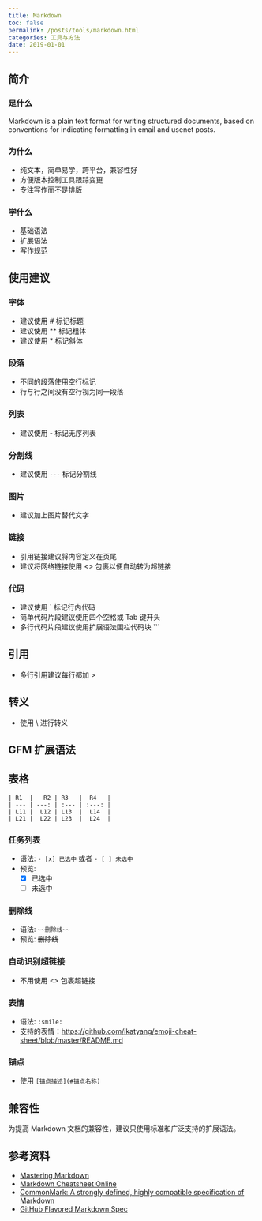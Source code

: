 ```yaml
---
title: Markdown
toc: false
permalink: /posts/tools/markdown.html
categories: 工具与方法
date: 2019-01-01
---
```


## 简介

### 是什么

Markdown is a plain text format for writing structured documents, based on conventions for indicating formatting in email and usenet posts.

### 为什么

- 纯文本，简单易学，跨平台，兼容性好
- 方便版本控制工具跟踪变更
- 专注写作而不是排版

### 学什么

- 基础语法
- 扩展语法
- 写作规范

## 使用建议

### 字体

- 建议使用 # 标记标题
- 建议使用 ** 标记粗体
- 建议使用 * 标记斜体

### 段落

- 不同的段落使用空行标记
- 行与行之间没有空行视为同一段落

### 列表

- 建议使用 - 标记无序列表

### 分割线

- 建议使用 `---` 标记分割线

### 图片

- 建议加上图片替代文字

### 链接

- 引用链接建议将内容定义在页尾
- 建议将网络链接使用 <> 包裹以便自动转为超链接

### 代码

- 建议使用 ` 标记行内代码
- 简单代码片段建议使用四个空格或 Tab 键开头
- 多行代码片段建议使用扩展语法围栏代码块 ```

## 引用

- 多行引用建议每行都加 >
  
## 转义

- 使用 \ 进行转义

## GFM 扩展语法

## 表格

    | R1  |   R2 | R3   |  R4   |
    | --- | ---: | :--- | :---: |
    | L11 |  L12 | L13  |  L14  |
    | L21 |  L22 | L23  |  L24  |

### 任务列表

- 语法: `- [x] 已选中` 或者 `- [ ] 未选中`
- 预览:
  - [x] 已选中
  - [ ] 未选中
  
### 删除线

- 语法: `~~删除线~~`
- 预览: ~~删除线~~

### 自动识别超链接

- 不用使用 <> 包裹超链接

### 表情

- 语法: `:smile:`
- 支持的表情：<https://github.com/ikatyang/emoji-cheat-sheet/blob/master/README.md>

### 锚点

- 使用 `[锚点描述](#锚点名称)`

## 兼容性

为提高 Markdown 文档的兼容性，建议只使用标准和广泛支持的扩展语法。

## 参考资料

- [Mastering Markdown](https://guides.github.com/features/mastering-markdown/)
- [Markdown Cheatsheet Online](https://guides.github.com/pdfs/markdown-cheatsheet-online.pdf)
- [CommonMark: A strongly defined, highly compatible specification of Markdown](https://commonmark.org)
- [GitHub Flavored Markdown Spec](https://github.github.com/gfm/)
